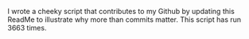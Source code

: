 I wrote a cheeky script that contributes to my Github by updating this ReadMe to illustrate why more than commits matter. This script has run 3663 times.